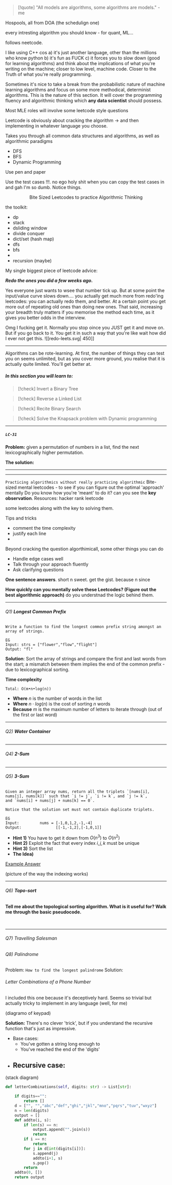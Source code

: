 > [!quote] "All models are algorithms, some algorithms are models." - me


Hospools, all from DOA (the schedulign one)

every intresting algorithm you should know - for quant, ML... 

follows neetcode. 

I like using C++ cos a) it's just another language, other than the millions who know python b) it's fun as FUCK c) it forces you to slow down (good for learning algorithms) and think about the implications of what you're writing on the machine; closer to low level, machine code. Closer to the Truth of what you're really programming. 

Sometimes it's nice to take a break from the probabilistic nature of machine learning algorithms and focus on some more methodical, determinist algorithms. This is the nature of this section. It will cover the programming fluency and algorithmic thinking which **any data scientist** should possess. 

Most MLE roles will involve some leetcode style questions

Leetcode is obviously about cracking the algorithm -> and then implementing in whatever language you choose. 

Takes you through all common data structures and algorithms, as well as algorithmic paradigms
- DFS
- BFS
- Dynamic Programming

Use pen and paper 

Use the test cases !!!. no ego
holy shit when you can copy the test cases in and gah I'm so dumb. Notice things. 

<p align='center'>Bite Sized Leetcodes to practice Algorithmic Thinking</p>

the toolkit:
- dp
- stack
- dsliding window 
- divide conquer 
- dict/set (hash map)
- dfs
- bfs
- 
- recursion (maybe)



My single biggest piece of leetcode advice: 

***Redo the ones you did a few weeks ago.***

Yes everyone just wants to wsee that number tick up. 
But at some point the input/value curve slows down....
you actually get much more from redo'ing leetcodes: you can actually redo them, and better. 
At a certain point you get more out of repeating old ones than doing new ones. 
That said, increasing your breadth truly matters if you memorise the method each time, as it gives you better odds in the interview. 

Omg I fucking get it. Normally you stop oince you JUST get it and move on. But if you go back to it. You get it in such a way that you're like wait how did I ever not get this. 
![[redo-leets.svg| 450]]

---

Algorithms can be rote-learning. At first, the number of things they can test you on seems unlimited, but as you cover more ground, you realise that it is actually quite limited. You'll get better at.

##### In this section you will learn to: 


> [!check] Invert a Binary Tree

> [!check] Reverse a Linked List

> [!check] Recite Binary Search

> [!check] Solve the Knapsack problem with Dynamic programming




---

##### `LC-31`
**Problem:** given a permutation of numbers in a list, find the next lexicographically higher permutation. 

**The solution:** 


---



---
`Practicing algorithmics without really practicing algorithmic`
Bite-sized mental leetcodes - to see if you can figure out the optimal 'approach' mentally
Do you know how you're 'meant' to do it? can you see the **key observation**. 
Resources: hacker rank leetcode

some leetcodes along with the key to solving them. 

Tips and tricks
- comment the time complexity 
- justify each line
- 


Beyond cracking the question algorthimicall, some other things you can do 
- Handle edge cases well 
- Talk through your approach fluently 
- Ask clarifying questions 

**One sentence answers**. short n sweet. get the gist. because n since

**How quickly can you mentally solve these Leetcodes? (Figure out the best algorithmic approach)**
do you understnad the logic behind them. 

---

###### Q1) **Longest Common Prefix**

```
Write a function to find the longest common prefix string amongst an array of strings.

EG
Input: strs = ["flower","flow","flight"]
Output: "fl"
```

**Solution**: Sort the array of strings and compare the first and last words from the start; a mismatch between them implies the end of the common prefix - due to lexicographical sorting. 

**Time complexity**

`Total: O(m•n•log(n))`
- **Where** $n$ is the number of words in the list 
- **Where** $n \cdot log(n)$ is the cost of sorting $n$ words
- **Because** $m$ is the maximum number of letters to iterate through (out of the first or last word)

---

###### Q2) **Water Container**

---

###### Q4) **2-Sum**

---

###### Q5) **3-Sum**
```
Given an integer array nums, return all the triplets `[nums[i], nums[j], nums[k]]` such that `i != j`, `i != k`, and `j != k`, and `nums[i] + nums[j] + nums[k] == 0`.

Notice that the solution set must not contain duplicate triplets.

EG
Input:         nums = [-1,0,1,2,-1,-4]
Output:               [[-1,-1,2],[-1,0,1]]
```

- **Hint 1)** You have to get it down from $O(n^3)$ to $O(n^2)$ 
- **Hint 2)** Exploit the fact that every index $i, j, k$ must be unique 
- **Hint 3)** Sort the list
- **The Idea)** 

[Example Answer](https://leetcode.com/problems/3sum/solutions/4155263/video-visualization-of-o-n-2-solution-two-pointers/)

(picture of the way the indexing works)

---
###### Q6) **Topo-sort** 

**Tell me about the topological sorting algorithm. What is it useful for? Walk me through the basic pseudocode.**

<br>

---
###### Q7) Travelling Salesman




###### Q8) Palindrome

Problem: `How to find the longest palindrome`
Solution: 



###### Letter Combinations of a Phone Number

I included this one because it's deceptively hard. Seems so trivial but actually tricky to implement in any language (well, for me)

(diagramo of keypad)

**Solution:** There's no clever 'trick', but if you understand the recursive function that's just as impressive. 

- Base cases: 
	- You've gotten a string long enough to 
	- You've reached the end of the 'digits'
- Recursive case: 
	- 
(stack diagram)


```python
def letterCombinations(self, digits: str) -> List[str]:

	if digits=="":
		return []
	d = ["", "","abc","def","ghi","jkl","mno","pqrs","tuv","wxyz"]
	n = len(digits)
	output = []
	def addto(i, s):
		if len(s) == n:
			output.append("".join(s))
			return
		if i == n:
			return
		for j in d[int(digits[i])]:
			s.append(j)
			addto(i+1, s)
			s.pop()
		return
	addto(0, [])
	return output
```

###### 